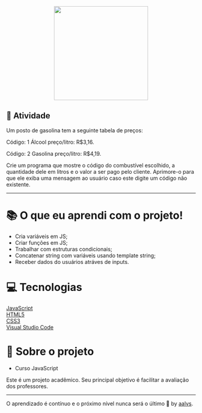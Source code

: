 <div align='center'>
<img src=".github/logo.png" width='250'>
</div>

## 🚀 Atividade

Um posto de gasolina tem a seguinte tabela de preços:

Código: 1
Álcool preço/litro: R$3,16.

Código: 2
Gasolina preço/litro: R$4,19.

Crie um programa que mostre o código do combustível escolhido, a quantidade dele em litros e o valor a ser pago pelo cliente. Aprimore-o para que ele exiba uma mensagem ao usuário caso este digite um código não existente.

---

# 📚 O que eu aprendi com o projeto!

- Cria variáveis em JS;
- Criar funções em JS;
- Trabalhar com estruturas condicionais;
- Concatenar string com variáveis usando template string;
- Receber dados do usuários atráves de inputs.


# 💻 Tecnologias

<a href='https://www.javascript.com/'>JavaScript</a>
<br/>
<a href='https://www.w3schools.com/html/'>HTML5</a>
<br/>
<a href='https://www.w3schools.com/css/'>CSS3</a>
<br/>
<a href='https://code.visualstudio.com/'>Visual Studio Code</a>
<br/>



# 📝 Sobre o projeto

- Curso JavaScript

Este é um projeto acadêmico. Seu principal objetivo é facilitar a avaliação dos professores.

---

O aprendizado é contínuo e o próximo nível nunca será o último 🚀 by [aalvs](https://app.rocketseat.com.br/me/aalvs).